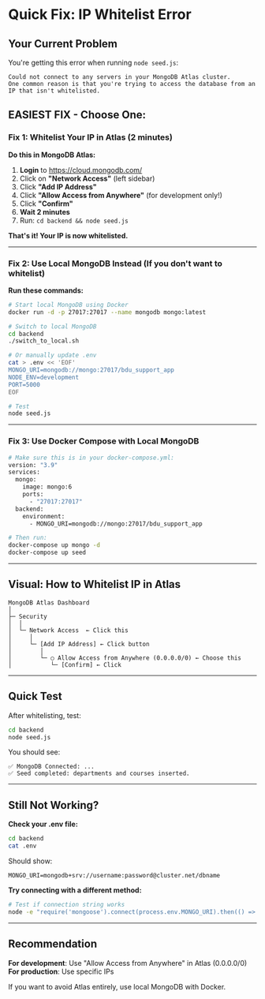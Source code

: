 # Quick Fix: IP Whitelist Error

## Your Current Problem
You're getting this error when running `node seed.js`:
```
Could not connect to any servers in your MongoDB Atlas cluster. 
One common reason is that you're trying to access the database from an IP that isn't whitelisted.
```

## EASIEST FIX - Choose One:

### Fix 1: Whitelist Your IP in Atlas (2 minutes)

**Do this in MongoDB Atlas:**

1. **Login** to https://cloud.mongodb.com/
2. Click on **"Network Access"** (left sidebar)
3. Click **"Add IP Address"**
4. Click **"Allow Access from Anywhere"** (for development only!)
5. Click **"Confirm"**
6. **Wait 2 minutes**
7. Run: `cd backend && node seed.js`

**That's it! Your IP is now whitelisted.**

---

### Fix 2: Use Local MongoDB Instead (If you don't want to whitelist)

**Run these commands:**

```bash
# Start local MongoDB using Docker
docker run -d -p 27017:27017 --name mongodb mongo:latest

# Switch to local MongoDB
cd backend
./switch_to_local.sh

# Or manually update .env
cat > .env << 'EOF'
MONGO_URI=mongodb://mongo:27017/bdu_support_app
NODE_ENV=development
PORT=5000
EOF

# Test
node seed.js
```

---

### Fix 3: Use Docker Compose with Local MongoDB

```bash
# Make sure this is in your docker-compose.yml:
version: "3.9"
services:
  mongo:
    image: mongo:6
    ports:
      - "27017:27017"
  backend:
    environment:
      - MONGO_URI=mongodb://mongo:27017/bdu_support_app

# Then run:
docker-compose up mongo -d
docker-compose up seed
```

---

## Visual: How to Whitelist IP in Atlas

```
MongoDB Atlas Dashboard
│
├─ Security
│  │
│  └─ Network Access  ← Click this
│     │
│     └─ [Add IP Address] ← Click button
│        │
│        └─ ○ Allow Access from Anywhere (0.0.0.0/0) ← Choose this
│           └─ [Confirm] ← Click
```

---

## Quick Test

After whitelisting, test:

```bash
cd backend
node seed.js
```

You should see:
```
✅ MongoDB Connected: ...
✅ Seed completed: departments and courses inserted.
```

---

## Still Not Working?

**Check your .env file:**
```bash
cd backend
cat .env
```

Should show:
```
MONGO_URI=mongodb+srv://username:password@cluster.net/dbname
```

**Try connecting with a different method:**
```bash
# Test if connection string works
node -e "require('mongoose').connect(process.env.MONGO_URI).then(() => console.log('✅ Connected!')).catch(e => console.log('❌', e.message))"
```

---

## Recommendation

**For development**: Use "Allow Access from Anywhere" in Atlas (0.0.0.0/0)  
**For production**: Use specific IPs

If you want to avoid Atlas entirely, use local MongoDB with Docker.







